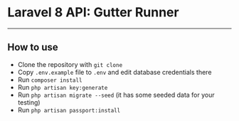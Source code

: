 # Laravel 8 API: Gutter Runner

---

## How to use

-   Clone the repository with `git clone`
-   Copy `.env.example` file to `.env` and edit database credentials there
-   Run `composer install`
-   Run `php artisan key:generate`
-   Run `php artisan migrate --seed` (it has some seeded data for your testing)
-   Run `php artisan passport:install`
